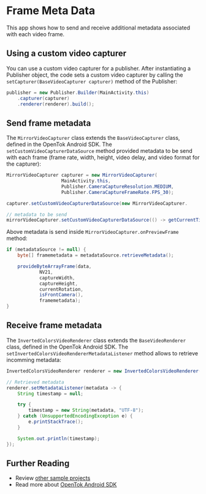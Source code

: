 # Frame Meta Data

This app shows how to send and receive additional metadata associated with each video frame.
## Using a custom video capturer

You can use a custom video capturer for a publisher. After
instantiating a Publisher object, the code sets a custom video capturer by calling the
`setCapturer(BaseVideoCapturer capturer)` method of the Publisher:

```java
publisher = new Publisher.Builder(MainActivity.this)
    .capturer(capturer)
    .renderer(renderer).build();
```

## Send frame metadata

The `MirrorVideoCapturer`  class extends the `BaseVideoCapturer` class, defined in the OpenTok Android SDK.
The `setCustomVideoCapturerDataSource` method provided metadata to be send with each frame (frame
rate, width, height, video delay, and video format for the capturer):

```java
MirrorVideoCapturer capturer = new MirrorVideoCapturer(
                    MainActivity.this,
                    Publisher.CameraCaptureResolution.MEDIUM,
                    Publisher.CameraCaptureFrameRate.FPS_30);

capturer.setCustomVideoCapturerDataSource(new MirrorVideoCapturer.

// metadata to be send
mirrorVideoCapturer.setCustomVideoCapturerDataSource(() -> getCurrentTimeStamp().getBytes());
```

Above metadata is send inside `MirrorVideoCapturer.onPreviewFrame` method:

```java
if (metadataSource != null) {
    byte[] framemetadata = metadataSource.retrieveMetadata();

    provideByteArrayFrame(data,
            NV21,
            captureWidth,
            captureHeight,
            currentRotation,
            isFrontCamera(),
            framemetadata);
}
```

## Receive frame metadata

The `InvertedColorsVideoRenderer` class extends the `BaseVideoRenderer` class, defined in the OpenTok Android SDK.
The `setInvertedColorsVideoRendererMetadataListener` method allows to retrieve incomming metadata:

```java
InvertedColorsVideoRenderer renderer = new InvertedColorsVideoRenderer(MainActivity.this);

// Retrieved metadata
renderer.setMetadataListener(metadata -> {
    String timestamp = null;

    try {
        timestamp = new String(metadata, "UTF-8");
    } catch (UnsupportedEncodingException e) {
        e.printStackTrace();
    }

    System.out.println(timestamp);
});
```

## Further Reading

* Review [other sample projects](../)
* Read more about [OpenTok Android SDK](https://tokbox.com/developer/sdks/android/)

